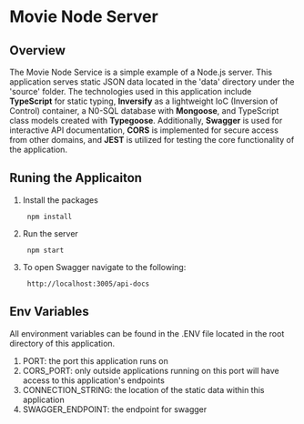 # Movie Node Server

## Overview

The Movie Node Service is a simple example of a Node.js server. 
This application serves static JSON data located in the 'data' 
directory under the 'source' folder. The technologies used in 
this application include **TypeScript** for static typing, **Inversify** 
as a lightweight IoC (Inversion of Control) container, 
a N0-SQL database with **Mongoose**, and TypeScript class models 
created with **Typegoose**. Additionally, **Swagger** is used for 
interactive API documentation, **CORS** is implemented for secure 
access from other domains, and **JEST** is utilized for 
testing the core functionality of the application.


## Runing the Applicaiton

1. Install the packages
            
        npm install

2. Run the server

        npm start

3. To open Swagger navigate to the following:

        http://localhost:3005/api-docs


## Env Variables

All environment variables can be found in the .ENV file located in the root directory of this application.

1. PORT: the port this application runs on
2. CORS_PORT: only outside applications running on this port will have access to this application's endpoints
3. CONNECTION_STRING: the location of the static data within this application
4. SWAGGER_ENDPOINT: the endpoint for swagger
